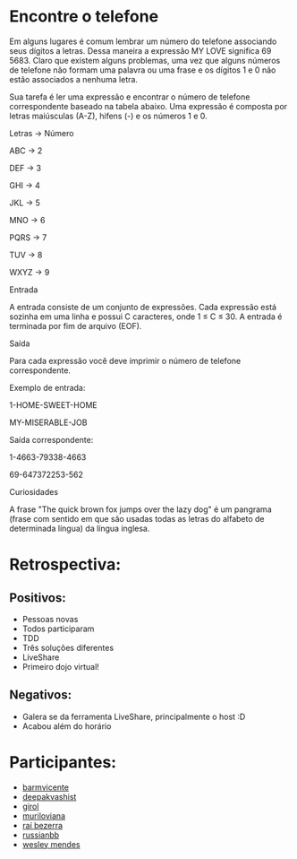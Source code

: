Encontre o telefone
===================

Em alguns lugares é comum lembrar um número do telefone associando seus dígitos a letras. Dessa maneira a expressão MY LOVE significa 69 5683. Claro que existem alguns problemas, uma vez que alguns números de telefone não formam uma palavra ou uma frase e os dígitos 1 e 0 não estão associados a nenhuma letra.

Sua tarefa é ler uma expressão e encontrar o número de telefone correspondente baseado na tabela abaixo. Uma expressão é composta por letras maiúsculas (A-Z), hifens (-) e os números 1 e 0.

Letras  ->  Número

ABC    ->  2

DEF    ->  3

GHI    ->  4

JKL    ->  5

MNO    ->  6

PQRS    ->  7

TUV    ->  8

WXYZ   ->  9

Entrada

A entrada consiste de um conjunto de expressões. Cada expressão está sozinha em uma linha e possui C caracteres, onde 1 ≤ C ≤ 30. A entrada é terminada por fim de arquivo (EOF).

Saída

Para cada expressão você deve imprimir o número de telefone correspondente.

Exemplo de entrada:

1-HOME-SWEET-HOME

MY-MISERABLE-JOB

Saída correspondente:

1-4663-79338-4663

69-647372253-562

Curiosidades

A frase "The quick brown fox jumps over the lazy dog" é um pangrama (frase com sentido em que são usadas todas as letras do alfabeto de determinada língua) da língua inglesa.

Retrospectiva:
==============

Positivos:
----------
- Pessoas novas
- Todos participaram
- TDD
- Três soluções diferentes
- LiveShare
- Primeiro dojo virtual!

Negativos:
----------
- Galera se da ferramenta LiveShare, principalmente o host :D
- Acabou além do horário

Participantes:
==============

* [barmvicente](https://github.com/barmvicente)
* [deepakvashist](https://github.com/deepakvashist)
* [girol](https://github.com/girol)
* [muriloviana](https://github.com/muriloviana)
* [raí bezerra]()
* [russianbb](https://github.com/russianbb)
* [wesley mendes]()
